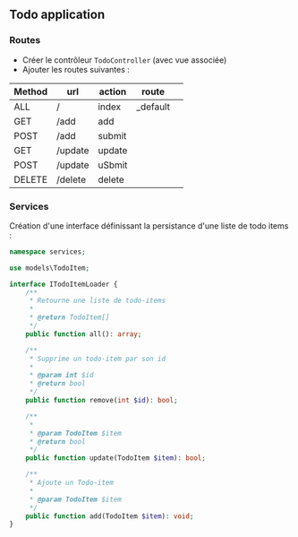 ## Todo application

### Routes

- Créer le contrôleur ``TodoController`` (avec vue associée)
- Ajouter les routes suivantes :

| Method  | url       | action  | route     |   |
|---------|-----------|---------|-----------|---|
| ALL     | /         | index   | _default  |   |
| GET     | /add      | add     |           |   |
| POST    | /add      | submit  |           |   |
| GET     | /update   | update  |           |   |
| POST    | /update   | uSbmit  |           |   |
| DELETE  | /delete   | delete  |           |   |


### Services

Création d'une interface définissant la persistance d'une liste de todo items :

```php
namespace services;

use models\TodoItem;

interface ITodoItemLoader {
	/**
	 * Retourne une liste de todo-items
	 *
	 * @return TodoItem[]
	 */
	public function all(): array;

	/**
	 * Supprime un todo-item par son id
	 *
	 * @param int $id
	 * @return bool
	 */
	public function remove(int $id): bool;

	/**
	 *
	 * @param TodoItem $item
	 * @return bool
	 */
	public function update(TodoItem $item): bool;

	/**
	 * Ajoute un Todo-item
	 *
	 * @param TodoItem $item
	 */
	public function add(TodoItem $item): void;
}
```